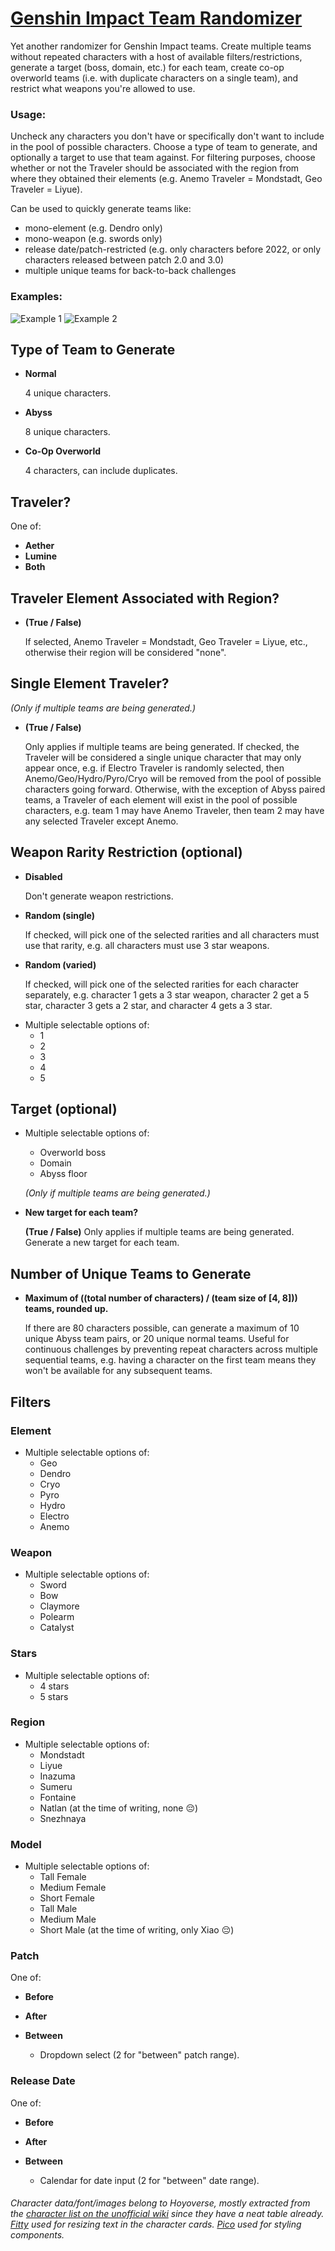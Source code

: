 # [Genshin Impact Team Randomizer](https://genshin-randomizer.pana.moe/)
Yet another randomizer for Genshin Impact teams. Create multiple teams without repeated characters with a host of available filters/restrictions, generate a target (boss, domain, etc.) for each team, create co-op overworld teams (i.e. with duplicate characters on a single team), and restrict what weapons you're allowed to use. 

### Usage:
Uncheck any characters you don't have or specifically don't want to include in the pool of possible characters.
Choose a type of team to generate, and optionally a target to use that team against. For filtering purposes, choose whether or not the Traveler should be associated with the region from where they obtained their elements (e.g. Anemo Traveler = Mondstadt, Geo Traveler = Liyue).

Can be used to quickly generate teams like:
* mono-element (e.g. Dendro only)
* mono-weapon (e.g. swords only)
* release date/patch-restricted (e.g. only characters before 2022, or only characters released between patch 2.0 and 3.0)
* multiple unique teams for back-to-back challenges

### Examples:
![Example 1](assets/examples/example1.png)
![Example 2](assets/examples/example2.png)

## Type of Team to Generate
- **Normal**

	4 unique characters.

- **Abyss**

	8 unique characters.

- **Co-Op Overworld**

	4 characters, can include duplicates.

## Traveler?
One of:
- **Aether**
- **Lumine**
- **Both**

## Traveler Element Associated with Region?
- **(True / False)**
	
	If selected, Anemo Traveler = Mondstadt, Geo Traveler = Liyue, etc., otherwise their region will be considered "none".

## Single Element Traveler?
*(Only if multiple teams are being generated.)*
- **(True / False)**

	Only applies if multiple teams are being generated. If checked, the Traveler will be considered a single unique character that may only appear once, e.g. if Electro Traveler is randomly selected, then Anemo/Geo/Hydro/Pyro/Cryo will be removed from the pool of possible characters going forward. Otherwise, with the exception of Abyss paired teams, a Traveler of each element will exist in the pool of possible characters, e.g. team 1 may have Anemo Traveler, then team 2 may have any selected Traveler except Anemo.

## Weapon Rarity Restriction (optional)
- **Disabled**

	Don't generate weapon restrictions.
- **Random (single)**

	If checked, will pick one of the selected rarities and all characters must use that rarity, e.g. all characters must use 3 star weapons.
- **Random (varied)**

	If checked, will pick one of the selected rarities for each character separately, e.g. character 1 gets a 3 star weapon, character 2 get a 5 star, character 3 gets a 2 star, and character 4 gets a 3 star.

+ Multiple selectable options of:
	+ 1
	+ 2
	+ 3
	+ 4
	+ 5

## Target (optional)
+ Multiple selectable options of:
	+ Overworld boss
	+ Domain
	+ Abyss floor

	*(Only if multiple teams are being generated.)*

- **New target for each team?**

	**(True / False)**
	Only applies if multiple teams are being generated. Generate a new target for each team.

## Number of Unique Teams to Generate
- **Maximum of ((total number of characters) / (team size of [4, 8])) teams, rounded up.**

	If there are 80 characters possible, can generate a maximum of 10 unique Abyss team pairs, or 20 unique normal teams. Useful for continuous challenges by preventing repeat characters across multiple sequential teams, e.g. having a character on the first team means they won't be available for any subsequent teams.

## Filters

### Element
+ Multiple selectable options of:
	+ Geo
	+ Dendro
	+ Cryo
	+ Pyro
	+ Hydro
	+ Electro
	+ Anemo

### Weapon
+ Multiple selectable options of:
	+ Sword
	+ Bow
	+ Claymore
	+ Polearm
	+ Catalyst

### Stars
+ Multiple selectable options of:
	+ 4 stars
	+ 5 stars

### Region
+ Multiple selectable options of:
	+ Mondstadt
	+ Liyue
	+ Inazuma
	+ Sumeru
	+ Fontaine
	+ Natlan (at the time of writing, none 😔)
	+ Snezhnaya

### Model
+ Multiple selectable options of:
	+ Tall Female
	+ Medium Female
	+ Short Female
	+ Tall Male
	+ Medium Male
	+ Short Male (at the time of writing, only Xiao 😔)

### Patch
One of:
- **Before**
- **After**
- **Between**

	+ Dropdown select (2 for "between" patch range).

### Release Date
One of:
- **Before**
- **After**
- **Between**

	+ Calendar for date input (2 for "between" date range).

###### Character data/font/images belong to Hoyoverse, mostly extracted from the [character list on the unofficial wiki](https://genshin-impact.fandom.com/wiki/Character/List) since they have a neat table already. [Fitty](https://github.com/rikschennink/fitty) used for resizing text in the character cards. [Pico](https://github.com/picocss/pico) used for styling components.
